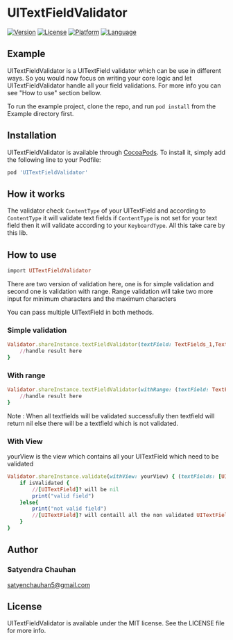 # UITextFieldValidator

[![Version](https://img.shields.io/cocoapods/v/UITextFieldValidator.svg?style=flat)](http://cocoapods.org/pods/UITextFieldValidator)
[![License](https://img.shields.io/cocoapods/l/UITextFieldValidator.svg?style=flat)](https://github.com/satyerncareer/UITextFieldValidator/blob/master/LICENSE)
[![Platform](https://img.shields.io/cocoapods/p/UITextFieldValidator.svg?style=flat)](http://cocoapods.org/pods/UITextFieldValidator)
[![Language](https://img.shields.io/badge/language-swift%204-green.svg)](https://github.com/satyerncareer/UITextFieldValidator)
## Example
UITextFieldValidator is a UITextField validator which can be use in different ways. So you would now focus on writing your core logic and let UITextFieldValidator handle all your field validations. For more info you can see "How to use" section bellow.

To run the example project, clone the repo, and run `pod install` from the Example directory first.


## Installation

UITextFieldValidator is available through [CocoaPods](http://cocoapods.org). To install
it, simply add the following line to your Podfile:

```ruby
pod 'UITextFieldValidator'
```
## How it works

The validator check `ContentType` of your UITextField and according to ``ContentType`` it will validate text fields if ``ContentType`` is not set for your text field then it will validate according to your `KeyboardType`. All this take care by this lib.

## How to use
```ruby
import UITextFieldValidator
```

There are two version of validation here, one is for simple validation and second one is validation with range. Range validation will take two more input for minimum characters and the maximum characters

You can pass multiple UITextField in both methods.

### Simple validation


```ruby
Validator.shareInstance.textFieldValidator(textField: TextFields_1,TextFields_2,TextFields_3...TextFields_n) { (textField:UITextField, isSuccess) in
    //handle result here
}
```
### With range

```ruby
Validator.shareInstance.textFieldValidator(withRange: (textField: TextFields_1,TextFields_2,TextFields_3...TextFields_n, minRange: 1, maxRange: 50)) { (textField:UITextField, isSuccess) in
    //handle result here
}
```
Note :  When all textfields will be validated successfully then textfield will return nil else there will be a textfield which is not validated.

### With View
yourView is the view which contains all your UITextField which need to be validated
```ruby
Validator.shareInstance.validate(withView: yourView) { (textFields: [UITextField]?, isValidated) in
    if isValidated {
        //[UITextField]? will be nil
        print("valid field")
    }else{
        print("not valid field")
        //[UITextField]? will contaill all the non validated UITextFields
    }
}
```

## Author
### Satyendra Chauhan
satyenchauhan5@gmail.com

## License

UITextFieldValidator is available under the MIT license. See the LICENSE file for more info.
